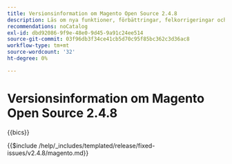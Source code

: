 ```yaml
---
title: Versionsinformation om Magento Open Source 2.4.8
description: Läs om nya funktioner, förbättringar, felkorrigeringar och kända fel i Magento Open Source version 2.4.8.
recommendations: noCatalog
exl-id: dbd92086-9f9e-48e0-9d45-9a91c24ee514
source-git-commit: 03f96db3f34ce41cb5d70c95f85bc362c3d36ac8
workflow-type: tm+mt
source-wordcount: '32'
ht-degree: 0%

---
```


# Versionsinformation om Magento Open Source 2.4.8

{{bics}}

{{$include /help/_includes/templated/release/fixed-issues/v2.4.8/magento.md}}
